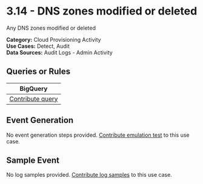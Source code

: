 # 3.14 - DNS zones modified or deleted
Any DNS zones modified or deleted	


**Category:** Cloud Provisioning Activity
</br>
**Use Cases:** Detect, Audit
</br>
**Data Sources:** Audit Logs - Admin Activity
</br>

## Queries or Rules
BigQuery |
--- |
[Contribute query](../../CONTRIBUTING.md) |

## Event Generation
No event generation steps provided. [Contribute emulation test](../../CONTRIBUTING.md) to this use case.

## Sample Event
No log samples provided. [Contribute log samples](../../CONTRIBUTING.md) to this use case.

